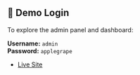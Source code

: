 ## 🔐 Demo Login
To explore the admin panel and dashboard:

**Username:** `admin`  
**Password:** `applegrape`

- [Live Site](https://client-dashboard-t827.onrender.com)
